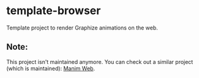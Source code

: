 # template-browser
Template project to render Graphize animations on the web.

## Note:
This project isn't maintained anymore.
You can check out a similar project (which is maintained): [Manim Web](https://github.com/manim-web/manim-web).
